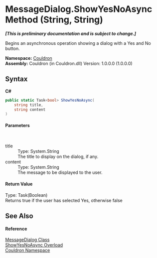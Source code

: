 # MessageDialog.ShowYesNoAsync Method (String, String)
 _**\[This is preliminary documentation and is subject to change.\]**_

Begins an asynchronous operation showing a dialog with a Yes and No button.

**Namespace:**&nbsp;<a href="N_Couldron">Couldron</a><br />**Assembly:**&nbsp;Couldron (in Couldron.dll) Version: 1.0.0.0 (1.0.0.0)

## Syntax

**C#**<br />
``` C#
public static Task<bool> ShowYesNoAsync(
	string title,
	string content
)
```


#### Parameters
&nbsp;<dl><dt>title</dt><dd>Type: System.String<br />The title to display on the dialog, if any.</dd><dt>content</dt><dd>Type: System.String<br />The message to be displayed to the user.</dd></dl>

#### Return Value
Type: Task(Boolean)<br />Returns true if the user has selected Yes, otherwise false

## See Also


#### Reference
<a href="T_Couldron_MessageDialog">MessageDialog Class</a><br /><a href="Overload_Couldron_MessageDialog_ShowYesNoAsync">ShowYesNoAsync Overload</a><br /><a href="N_Couldron">Couldron Namespace</a><br />